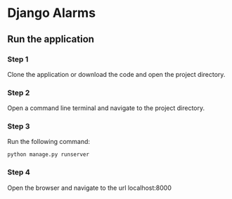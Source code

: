# Django Alarms

## Run the application
### Step 1
Clone the application or download the code and open the project directory.

### Step 2
Open a command line terminal and navigate to the project directory.

### Step 3
Run the following command:
``` 
python manage.py runserver
```

### Step 4
Open the browser and navigate to the url localhost:8000
